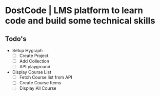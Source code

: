 # DostCode | LMS platform to learn code and build some technical skills

## Todo's

- Setup Hygraph
    - [ ] Create Project
    - [ ] Add Collection
    - [ ] API playground

- Display Course List
    - [ ] Fetch Course list from API
    - [ ] Create Course Items
    - [ ] Display All Course